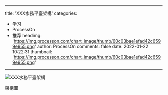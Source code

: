 
---
title: 'XXX水務平臺架構'
categories: 
 - 学习
 - ProcessOn
 - 推荐
headimg: 'https://img.processon.com/chart_image/thumb/60c03bae1efad42c6599e955.png'
author: ProcessOn
comments: false
date: 2022-01-22 10:22:31
thumbnail: 'https://img.processon.com/chart_image/thumb/60c03bae1efad42c6599e955.png'
---

<div>   
<img class="thumb" alt="XXX水務平臺架構" src="https://img.processon.com/chart_image/thumb/60c03bae1efad42c6599e955.png" referrerpolicy="no-referrer">
<p>架構圖</p>  
</div>
            